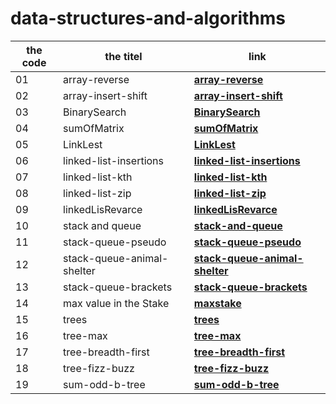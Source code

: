 # data-structures-and-algorithms
|  the code |  the titel | link  | 
|-----------|------------|-------|
01            | array-reverse| **[array-reverse](https://waelalqawasmi.github.io/data-structures-and-algorithms/java/Challenge01/REDME1)**
02            | array-insert-shift| **[array-insert-shift](https://waelalqawasmi.github.io/data-structures-and-algorithms/java/Challenge02/REDME1)**
03            |BinarySearch| **[BinarySearch](https://waelalqawasmi.github.io/data-structures-and-algorithms/java/Challenge03/REDME1)**
04            |sumOfMatrix| **[sumOfMatrix](https://waelalqawasmi.github.io/data-structures-and-algorithms/java/sumOfMatrix/)**
05            | LinkLest| **[LinkLest](https://github.com/WaelAlQawasmi/data-structures-and-algorithms/tree/main/java/LinkLest)**
06        | linked-list-insertions| **[linked-list-insertions](https://github.com/WaelAlQawasmi/data-structures-and-algorithms/tree/main/java/linked-list-insertions)**
07         |linked-list-kth| **[linked-list-kth](https://github.com/WaelAlQawasmi/data-structures-and-algorithms/tree/main/java/linked-list-kth)**
08         |linked-list-zip| **[linked-list-zip](https://github.com/WaelAlQawasmi/data-structures-and-algorithms/tree/main/java/linked-list-zip)**
09        |linkedLisRevarce| **[linkedLisRevarce](https://github.com/WaelAlQawasmi/data-structures-and-algorithms/tree/main/java/linkedLisRevarce)**
10         |stack and queue| **[stack-and-queue](https://github.com/WaelAlQawasmi/data-structures-and-algorithms/tree/main/java/stack-and-queue)**
11         |stack-queue-pseudo| **[stack-queue-pseudo](https://github.com/WaelAlQawasmi/data-structures-and-algorithms/tree/main/java/stack-queue-pseudo)**
12        |stack-queue-animal-shelter| **[stack-queue-animal-shelter](https://github.com/WaelAlQawasmi/data-structures-and-algorithms/tree/main/java/stack-queue-animal-shelter)**
13       |stack-queue-brackets| **[stack-queue-brackets](https://github.com/WaelAlQawasmi/data-structures-and-algorithms/tree/main/java/stack-queue-brackets)**
14       |max value in the Stake| **[maxstake](https://github.com/WaelAlQawasmi/data-structures-and-algorithms/tree/main/java/maxstake)**
15     |trees| **[trees](https://github.com/WaelAlQawasmi/data-structures-and-algorithms/tree/main/java/trees)**
16     |tree-max| **[tree-max](https://github.com/WaelAlQawasmi/data-structures-and-algorithms/tree/main/java/tree-max)**
17    |tree-breadth-first| **[tree-breadth-first](https://github.com/WaelAlQawasmi/data-structures-and-algorithms/tree/main/java/tree-breadth-first)**
18    |tree-fizz-buzz| **[tree-fizz-buzz](https://github.com/WaelAlQawasmi/data-structures-and-algorithms/tree/main/java/tree-fizz-buzz)**
19     |sum-odd-b-tree| **[sum-odd-b-tree](https://github.com/WaelAlQawasmi/data-structures-and-algorithms/tree/main/java/sum-odd-b-tree)**



